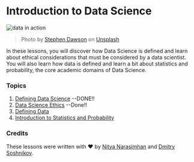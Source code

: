 # Introduction to Data Science

![data in action](images/data.jpg)
> Photo by <a href="https://unsplash.com/@dawson2406?utm_source=unsplash&utm_medium=referral&utm_content=creditCopyText">Stephen Dawson</a> on <a href="https://unsplash.com/s/photos/data?utm_source=unsplash&utm_medium=referral&utm_content=creditCopyText">Unsplash</a>
  
In these lessons, you will discover how Data Science is defined and learn about ethical considerations that must be considered by a data scientist. You will also learn how data is defined and learn a bit about statistics and probability, the core academic domains of Data Science.

### Topics

1. [Defining Data Science](01-defining-data-science/README.md) --DONE!!
2. [Data Science Ethics](02-ethics/README.md) --Done!!
3. [Defining Data](03-defining-data/README.md)
4. [Introduction to Statistics and Probability](04-stats-and-probability/README.md)

### Credits

These lessons were written with ❤️ by [Nitya Narasimhan](https://twitter.com/nitya) and [Dmitry Soshnikov](https://twitter.com/shwars).
